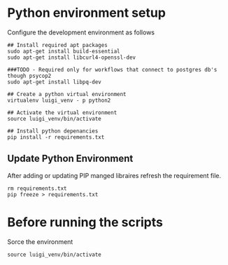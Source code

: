 # Python environment setup
Configure the development environment as follows
```
## Install required apt packages
sudo apt-get install build-essential
sudo apt-get install libcurl4-openssl-dev 

###TODO - Required only for workflows that connect to postgres db's though psycop2 
sudo apt-get install libpq-dev

## Create a python virtual environment
virtualenv luigi_venv - p python2

## Activate the virtual environment
source luigi_venv/bin/activate

## Install python depenancies
pip install -r requirements.txt
```
## Update Python Environment
After adding or updating PIP manged libraires refresh the requirement file.
```
rm requirements.txt
pip freeze > requirements.txt
```

# Before running the scripts
Sorce the environment
```
source luigi_venv/bin/activate
```

